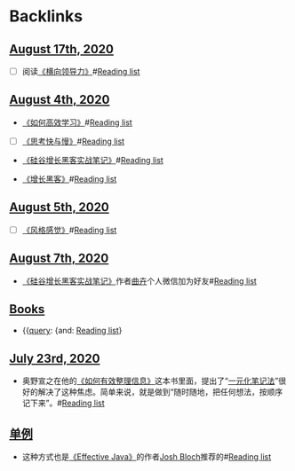 
# Backlinks
## [August 17th, 2020](<August 17th, 2020.md>)
- [ ] 阅读[《横向领导力》](<《横向领导力》.md>)#[Reading list](<Reading list.md>)

## [August 4th, 2020](<August 4th, 2020.md>)
- [《如何高效学习》](<《如何高效学习》.md>)#[Reading list](<Reading list.md>)

- [ ] [《思考快与慢》](<《思考快与慢》.md>)#[Reading list](<Reading list.md>)

- [《硅谷增长黑客实战笔记》](<《硅谷增长黑客实战笔记》.md>)#[Reading list](<Reading list.md>)

- [《增长黑客》](<《增长黑客》.md>)#[Reading list](<Reading list.md>)

## [August 5th, 2020](<August 5th, 2020.md>)
- [ ] [《风格感觉》](<《风格感觉》.md>)#[Reading list](<Reading list.md>)

## [August 7th, 2020](<August 7th, 2020.md>)
- [《硅谷增长黑客实战笔记》](<《硅谷增长黑客实战笔记》.md>)作者[曲卉](<曲卉.md>)个人微信加为好友#[Reading list](<Reading list.md>)

## [Books](<Books.md>)
- {{[query](<query.md>): {and: [Reading list](<Reading list.md>)}

## [July 23rd, 2020](<July 23rd, 2020.md>)
- 奥野宣之在他的[《如何有效整理信息》](<《如何有效整理信息》.md>)这本书里面，提出了“[一元化笔记法](<一元化笔记法.md>)”很好的解决了这种焦虑。简单来说，就是做到“随时随地，把任何想法，按顺序记下来”。#[Reading list](<Reading list.md>)

## [单例](<单例.md>)
- 这种方式也是[《Effective Java》](<《Effective Java》.md>)的作者[Josh Bloch](<Josh Bloch.md>)推荐的#[Reading list](<Reading list.md>)

